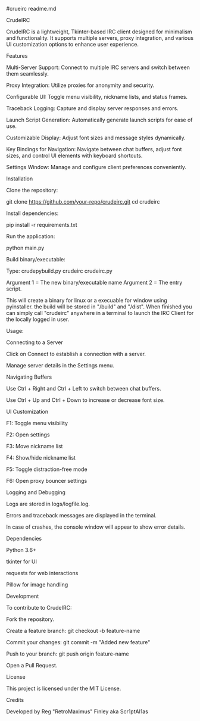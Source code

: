 #crueirc readme.md

CrudeIRC

CrudeIRC is a lightweight, Tkinter-based IRC client designed for minimalism and functionality. It supports multiple servers, proxy integration, and various UI customization options to enhance user experience.

Features

Multi-Server Support: Connect to multiple IRC servers and switch between them seamlessly.

Proxy Integration: Utilize proxies for anonymity and security.

Configurable UI: Toggle menu visibility, nickname lists, and status frames.

Traceback Logging: Capture and display server responses and errors.

Launch Script Generation: Automatically generate launch scripts for ease of use.

Customizable Display: Adjust font sizes and message styles dynamically.

Key Bindings for Navigation: Navigate between chat buffers, adjust font sizes, and control UI elements with keyboard shortcuts.

Settings Window: Manage and configure client preferences conveniently.


Installation

Clone the repository:

git clone https://github.com/your-repo/crudeirc.git
cd crudeirc

Install dependencies:

pip install -r requirements.txt

Run the application:

python main.py


Build binary/executable:

Type: crudepybuild.py crudeirc crudeirc.py

Argument 1 = The new binary/executable name
Argument 2 = The entry script.

This will create a binary for linux or a execuable for window using pyinstaller.
the build will be stored in "/build" and "/dist". When finished you can simply call "crudeirc" anywhere in a terminal to launch
the IRC Client for the locally logged in user.


Usage:

Connecting to a Server

Click on Connect to establish a connection with a server.

Manage server details in the Settings menu.

Navigating Buffers

Use Ctrl + Right and Ctrl + Left to switch between chat buffers.

Use Ctrl + Up and Ctrl + Down to increase or decrease font size.


UI Customization

F1: Toggle menu visibility

F2: Open settings

F3: Move nickname list

F4: Show/hide nickname list

F5: Toggle distraction-free mode

F6: Open proxy bouncer settings


Logging and Debugging

Logs are stored in logs/logfile.log.

Errors and traceback messages are displayed in the terminal.

In case of crashes, the console window will appear to show error details.


Dependencies

Python 3.6+

tkinter for UI

requests for web interactions

Pillow for image handling


Development

To contribute to CrudeIRC:

Fork the repository.

Create a feature branch: git checkout -b feature-name

Commit your changes: git commit -m "Added new feature"

Push to your branch: git push origin feature-name

Open a Pull Request.


License

This project is licensed under the MIT License.

Credits

Developed by Reg "RetroMaximus" Finley aka Scr1ptAl1as
